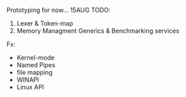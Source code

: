 Prototyping for now...
15AUG
TODO:
1. Lexer & Token-map
2. Memory Managment Generics & Benchmarking services

Fx:
- Kernel-mode
- Named Pipes
- file mapping
- WINAPI
- Linux API
